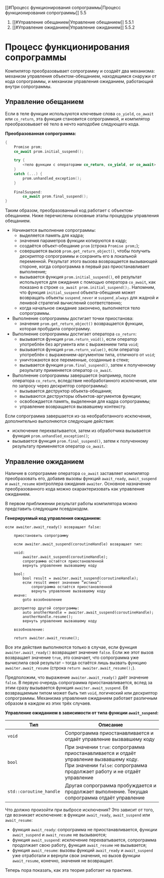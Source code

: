
[[#Процесс функционирования сопрограммы|Процесс функционирования сопрограммы]] 5.5
1. [[#Управление обещанием|Управление обещанием]] 5.5.1
2. [[#Управление ожиданием|Управление ожиданием]] 5.5.2

# Процесс функционирования сопрограммы

Компилятор преобразовывает сопрограмму и создаёт два механизма: механизм управления объектом-обещанием, находящимся снаружи от кода сопрограммы, и механизм управления ожиданием, работающий внутри сопрограммы.

## Управление обещанием

Если в теле функции используются ключевые слова `co_yield`, `co_await` или `co_return`, эта функция становится сопрограммой, и компилятор преобразовывает её тело в нечто наподобие следующего кода.

**Преобразованная сопрограмма:**
```c++
{
	Promise prom;
	co_await prom.initial_suspend();

	try {
		<тело функции с операторами co_return, co_yield, or co_await>
	}
	catch (...) {
		prom.unhandled_exception();
	}
	
	FinalSuspend:
		co_await prom.final_suspend();
}
```

Таким образом, преобразованный код работает с объектом-обещанием. Ниже перечислены основные этапы процедуры управления обещанием.

- Начинается выполнение сопрограммы:
	- выделяется память для кадра;
	- значения параметров функции копируются в кадр;
	- создаётся объект-обещание `prom` (строка `Promise prom;`);
	- совершается вызов `prom.get_return_object()`, чтобы получить дескриптор сопрограммы и сохранить его в локальной переменной. Результат этого вызова возвращается вызывающей стороне, когда сопрограмма в первый раз приостанавливает выполнение;
	- вызывается функция `prom.initial_suspend()`, её результат используется для ожидания с помощью оператора `co_await`, как показано в строке `co_await prom.initial_suspend();`. Напомним, что функция `initial_suspend` объекта-обещания может возвращать объекты `suspend_never` и `suspend_always` для жадной и ленивой стратегий вычислений соответственно;
	- когда начальное ожидание закончено, выполняется тело сопрограммы.
- Выполнение сопрограммы достигает точки приостанова:
	- значение `prom.get_return_object()` возвращается функции, которая пробудила сопрограмму.
- Выполнение сопрограммы достигает оператора `co_return`:
	- вызывается функция `prom.return_void()`, если оператор употреблён без аргумента или с выражением типа `void`;
	- вызывается функция `prom.return_value()`, если оператор употреблён с выражением-аргументом типа, отличного от `void`;
	- уничтожаются все переменные, созданные в стеке;
	- вызывается функция `prom.final_suspend()`, затем к полученному результату применяется оператор `co_await`.
- Выполнение сопрограммы завершается (например, после оператора `co_return`, вследствие необработанного исключения, или по запросу через дескриптор сопрограммы):
	- вызывается деструктор объекта-обещания;
	- вызываются деструкторы объектов-аргументов функции;
	- освобождается память, выделенная для кадра сопрограммы;
	- управление возвращается вызвавшему контексту.

Если сопрограмма завершается из-за необработанного исключения, дополнительно выполняются следующие действия:

* исключение перехватывается, затем из обработчика вызывается функция `prom.unhandled_exception()`;
* вызывается функция `prom.final_suspend()`, затем к полученному результату применяется оператор `co_await`.

## Управление ожиданием

Наличие в сопрограмме оператора `co_await` заставляет компилятор преобразовать его, добавив вызовы функций `await_ready`, `await_suspend` и `await_resume` контроллера ожидания `awaiter`. Основное назначение преобразованного кода можно охарактеризовать как управление ожиданием.

В первом приближении результат работы компилятора можно представить следующим псевдокодом.

**Генерируемый код управления ожиданием:**
```
если awaiter.await_ready() возвращает false:

	приостановить сопрограмму

	если awaiter.await_suspend(coroutineHandle) возвращает тип:

	void:
		awaiter.await_suspend(coroutineHandle);
		сопрограмма остаётся приостановленной
		вернуть управление вызвавшему коду

	bool:
		bool result = awaiter.await_suspend(coroutineHandle);
		если result имеет значение “истина”:
			сопрограмма остаётся приостановленной
			вернуть управление вызвавшему коду
	иначе:
		goto возобновление

	десприптор другой сопрограммы:
		auto anotherHandle = awaiter.await_suspend(coroutineHandle);
		anotherHandle.resume();
		вернуть управление вызвавшему коду

	возобновление:

	return awaiter.await_resume();
```

Все эти действия выполняются только в случае, если функция `awaiter.await_ready()` возвращает значение `false`. Если же этот вызов возвращает значение `true`, это означает, что сопрограмма уже вычислила свой результат – тогда остаётся лишь вызвать функцию `awaiter.await_resume` (строка `return awaiter.await_resume();`).

Предположим, что выражение `awaiter.await_ready()` даёт значение `false`. В первую очередь сопрограмма приостанавливается, вслед за этим сразу вызывается функция `awaiter.await_suspend`. Её возвращаемым типом может быть тип `void`, логический или дескриптор сопрограммы. Механизма управления ожиданием работает различным образом в каждом из этих трёх случаев.

**Управление ожиданием в зависимости от типа функции `await_suspend`:**

| **Тип**                 | **Описание**                                                                                                                                                           |
| ----------------------- | ---------------------------------------------------------------------------------------------------------------------------------------------------------------------- |
| `void`                  | Сопрограмма приостанавливается и отдаёт управление вызвавшему коду                                                                                                     |
| `bool`                  | При значении `true`: сопрограмма приостанавливается и отдаёт управление вызвавшему коду.<br>При значении `false`: сопрограмма продолжает работу и не отдаёт управление |
| `std::coroutine_handle` | Другая сопрограмма пробуждается и продолжает выполнение. Текущая сопрограмма отдаёт управление                                                                         |

Что должно произойти при выбросе исключения? Это зависит от того, где возникает исключение: в функции `await_ready`, `await_suspend` или `await_resume`:
- функция `await_ready`: сопрограмма не приостанавливается, функции `await_suspend` и `await_resume` не вызываются;
- функция `await_suspend`: исключение перехватывается, сопрограмма продолжает свою работу, функция `await_resume` не вызывается;
- функция `await_resume`: вызовы функций `await_ready` и `await_suspend` уже отработали и вернули свои значения, но вызов функции `await_resume`, конечно, значения не возвращает.

Теперь пора показать, как эта теория работает на практике.


